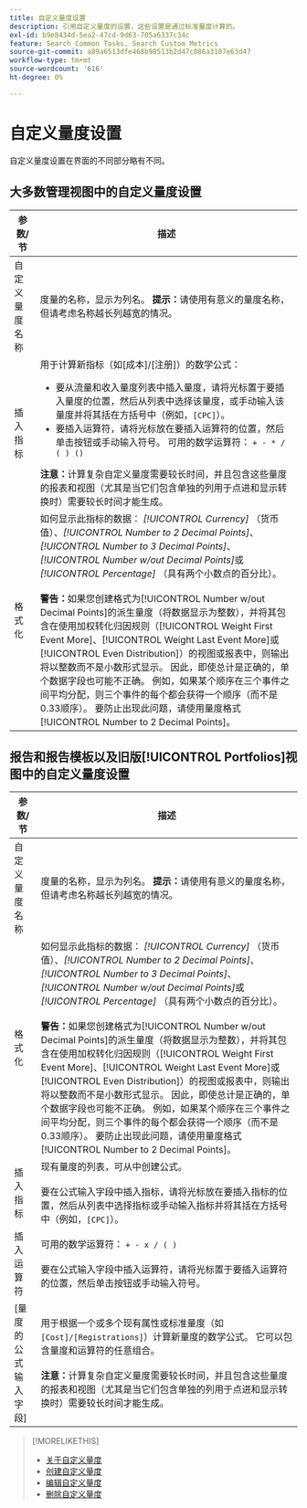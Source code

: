 ```yaml
---
title: 自定义量度设置
description: 引用自定义量度的设置，这些设置是通过标准量度计算的。
exl-id: b9e8434d-5ea2-47cd-9d63-705a6337c34c
feature: Search Common Tasks, Search Custom Metrics
source-git-commit: a89a6513dfe468b98513b2d47c086a3107e63d47
workflow-type: tm+mt
source-wordcount: '616'
ht-degree: 0%

---
```


# 自定义量度设置

自定义量度设置在界面的不同部分略有不同。

## 大多数管理视图中的自定义量度设置

| 参数/节 | 描述 |
|----|----|
| 自定义量度名称 | 度量的名称，显示为列名。 <b>提示：</b>请使用有意义的量度名称，但请考虑名称越长列越宽的情况。 |
| 插入指标 | 用于计算新指标（如[成本]/[注册]）的数学公式：<ul><li>要从流量和收入量度列表中插入量度，请将光标置于要插入量度的位置，然后从列表中选择该量度，或手动输入该量度并将其括在方括号中（例如，`[CPC]`）。</li><li>要插入运算符，请将光标放在要插入运算符的位置，然后单击按钮或手动输入符号。 可用的数学运算符： `+ - * / ( ) ()`</li></ul><b>注意：</b>计算复杂自定义量度需要较长时间，并且包含这些量度的报表和视图（尤其是当它们包含单独的列用于点进和显示转换时）需要较长时间才能生成。 |
| 格式化 | 如何显示此指标的数据： *[!UICONTROL Currency]* （货币值）、*[!UICONTROL Number to 2 Decimal Points]*、*[!UICONTROL Number to 3 Decimal Points]*、*[!UICONTROL Number w/out Decimal Points]*&#x200B;或&#x200B;*[!UICONTROL Percentage]* （具有两个小数点的百分比）。<br><br><b>警告：</b>如果您创建格式为[!UICONTROL Number w/out Decimal Points]的派生量度（将数据显示为整数），并将其包含在使用加权转化归因规则（[!UICONTROL Weight First Event More]、[!UICONTROL Weight Last Event More]或[!UICONTROL Even Distribution]）的视图或报表中，则输出将以整数而不是小数形式显示。 因此，即使总计是正确的，单个数据字段也可能不正确。 例如，如果某个顺序在三个事件之间平均分配，则三个事件的每个都会获得一个顺序（而不是0.33顺序）。 要防止出现此问题，请使用量度格式[!UICONTROL Number to 2 Decimal Points]。 |

## 报告和报告模板以及旧版[!UICONTROL Portfolios]视图中的自定义量度设置

| 参数/节 | 描述 |
|----|----|
| 自定义量度名称 | 度量的名称，显示为列名。 <b>提示：</b>请使用有意义的量度名称，但请考虑名称越长列越宽的情况。 |
| 格式化 | 如何显示此指标的数据： *[!UICONTROL Currency]* （货币值）、*[!UICONTROL Number to 2 Decimal Points]*、*[!UICONTROL Number to 3 Decimal Points]*、*[!UICONTROL Number w/out Decimal Points]*&#x200B;或&#x200B;*[!UICONTROL Percentage]* （具有两个小数点的百分比）。<br><br><b>警告：</b>如果您创建格式为[!UICONTROL Number w/out Decimal Points]的派生量度（将数据显示为整数），并将其包含在使用加权转化归因规则（[!UICONTROL Weight First Event More]、[!UICONTROL Weight Last Event More]或[!UICONTROL Even Distribution]）的视图或报表中，则输出将以整数而不是小数形式显示。 因此，即使总计是正确的，单个数据字段也可能不正确。 例如，如果某个顺序在三个事件之间平均分配，则三个事件的每个都会获得一个顺序（而不是0.33顺序）。 要防止出现此问题，请使用量度格式[!UICONTROL Number to 2 Decimal Points]。 |
| 插入指标 | 现有量度的列表，可从中创建公式。<br><br>要在公式输入字段中插入指标，请将光标放在要插入指标的位置，然后从列表中选择指标或手动输入指标并将其括在方括号中（例如，`[CPC]`）。 |
| 插入运算符 | 可用的数学运算符： `+ - x / ( )`<br><br>要在公式输入字段中插入运算符，请将光标置于要插入运算符的位置，然后单击按钮或手动输入符号。 |
| [量度的公式输入字段] | 用于根据一个或多个现有属性或标准量度（如`[Cost]/[Registrations]`）计算新量度的数学公式。 它可以包含量度和运算符的任意组合。<br><br><b>注意：</b>计算复杂自定义量度需要较长时间，并且包含这些量度的报表和视图（尤其是当它们包含单独的列用于点进和显示转换时）需要较长时间才能生成。 |

>[!MORELIKETHIS]
>
>* [关于自定义量度](custom-metric-about.md)
>* [创建自定义量度](custom-metric-create.md)
>* [编辑自定义量度](custom-metric-edit.md)
>* [删除自定义量度](custom-metric-delete.md)
